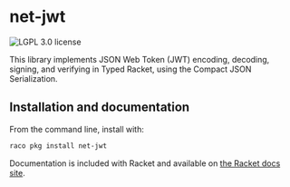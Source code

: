 # net-jwt

![LGPL 3.0 license](https://img.shields.io/badge/License-LGPL3.0-blue.svg)

This library implements JSON Web Token (JWT) encoding, decoding, signing,
and verifying in Typed Racket, using the Compact JSON Serialization.

## Installation and documentation

From the command line, install with:

```bash
raco pkg install net-jwt
```

Documentation is included with Racket and available on [the Racket docs site](http://docs.racket-lang.org/jwt/index.html).
